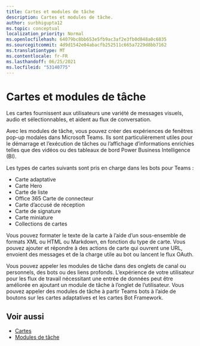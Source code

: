 ```yaml
---
title: Cartes et modules de tâche
description: Cartes et modules de tâche.
author: surbhigupta12
ms.topic: conceptual
localization_priority: Normal
ms.openlocfilehash: 64079bc8bb653e5fb9ac3af2e3fb0d848a0c6835
ms.sourcegitcommit: 4d9d1542e04abacfb252511c665a7229d8bb7162
ms.translationtype: MT
ms.contentlocale: fr-FR
ms.lasthandoff: 06/25/2021
ms.locfileid: "53140775"
---
```

# <a name="cards-and-task-modules"></a>Cartes et modules de tâche

Les cartes fournissent aux utilisateurs une variété de messages visuels, audio et sélectionnables, et aident au flux de conversation.

Avec les modules de tâche, vous pouvez créer des expériences de fenêtres pop-up modales dans Microsoft Teams. Ils sont particulièrement utiles pour le démarrage et l’exécution de tâches ou l’affichage d’informations enrichies telles que des vidéos ou des tableaux de bord Power Business Intelligence (BI).

Les types de cartes suivants sont pris en charge dans les bots pour Teams :

* Carte adaptative
* Carte Hero
* Carte de liste
* Office 365 Carte de connecteur
* Carte d’accusé de réception
* Carte de signature
* Carte miniature
* Collections de cartes

Vous pouvez formater le texte de la carte à l’aide d’un sous-ensemble de formats XML ou HTML ou Markdown, en fonction du type de carte. Vous pouvez ajouter et répondre à des actions de carte qui ouvrent une URL, envoient des messages et de la charge utile au bot ou lancent le flux OAuth.

Vous pouvez appeler les modules de tâche dans des onglets de canal ou personnels, des bots ou des liens profonds. L’expérience de votre utilisateur pour les flux de travail nécessitant une entrée de données peut être améliorée en ajoutant un module de tâche à l’onglet de l’utilisateur. Vous pouvez appeler des modules de tâche à partir Teams bots à l’aide de boutons sur les cartes adaptatives et les cartes Bot Framework.

## <a name="see-also"></a>Voir aussi

* [Cartes](~/task-modules-and-cards/what-are-cards.md)
* [Modules de tâche](~/task-modules-and-cards/what-are-task-modules.md)
